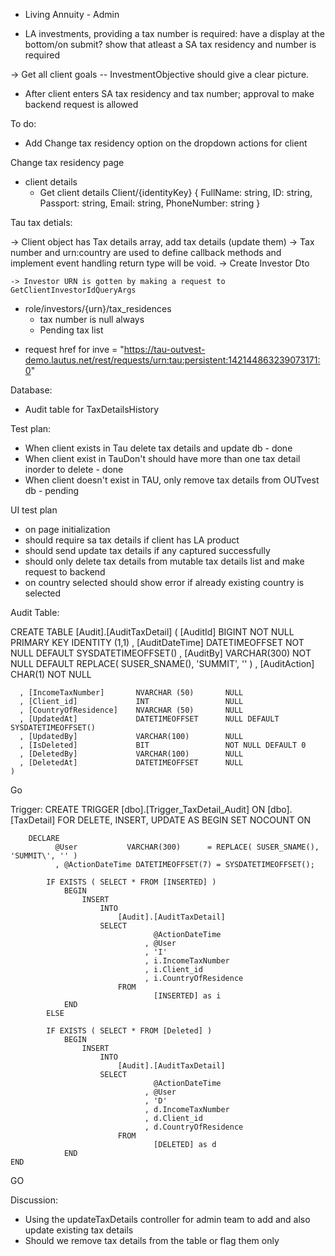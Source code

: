 * Living Annuity - Admin 

* LA investments, providing a tax number is required: have a display at the bottom/on submit? show that atleast a SA tax residency and number is required

-> Get all client goals -- InvestmentObjective should give a clear picture.

- After client enters SA tax residency and tax number; approval to make backend request is allowed

To do:
- Add Change tax residency option on the dropdown actions for client

Change tax residency page
- client details
    - Get client details Client/{identityKey}
    {
        FullName: string,
        ID: string,
        Passport: string,
        Email: string,
        PhoneNumber: string
    }

Tau tax detials:

-> Client object has Tax details array, add tax details (update them)
    -> Tax number and urn:country are used to define callback methods and implement event handling
     return type will be void.
    -> Create Investor Dto

    -> Investor URN is gotten by making a request to GetClientInvestorIdQueryArgs


* role/investors/{urn}/tax_residences
	- tax number is null always
	- Pending tax list 
- request href for inve = "https://tau-outvest-demo.lautus.net/rest/requests/urn:tau:persistent:142144863239073171:0"

Database:
- Audit table for TaxDetailsHistory


Test plan:
- When client exists in Tau delete tax details and update db - done
- When client exist in TauDon't should have more than one tax detail inorder to delete - done
- When client doesn't exist in TAU, only remove tax details from OUTvest db - pending



UI test plan 
- on page initialization
- should require sa tax details if client has LA product 
- should send update tax details if any captured successfully
- should only delete tax details from mutable tax details list and make request to backend
- on country selected should show error if already existing country is selected


Audit Table:

CREATE TABLE [Audit].[AuditTaxDetail]
    (
        [AuditId]               BIGINT              NOT NULL PRIMARY KEY IDENTITY (1,1)
      , [AuditDateTime]         DATETIMEOFFSET      NOT NULL DEFAULT SYSDATETIMEOFFSET()
      , [AuditBy]               VARCHAR(300)        NOT NULL DEFAULT REPLACE( SUSER_SNAME(), 'SUMMIT\', '' )
      , [AuditAction]           CHAR(1)             NOT NULL

	  , [IncomeTaxNumber]       NVARCHAR (50)       NULL
      , [Client_id]             INT                 NULL
      , [CountryOfResidence]    NVARCHAR (50)       NULL
	  , [UpdatedAt]             DATETIMEOFFSET      NULL DEFAULT SYSDATETIMEOFFSET()
      , [UpdatedBy]             VARCHAR(100)        NULL
      , [IsDeleted]             BIT                 NOT NULL DEFAULT 0
      , [DeletedBy]             VARCHAR(100)        NULL
      , [DeletedAt]             DATETIMEOFFSET      NULL
    )
Go


Trigger:
CREATE TRIGGER [dbo].[Trigger_TaxDetail_Audit]
	ON [dbo].[TaxDetail]
	FOR DELETE, INSERT, UPDATE
	AS
	BEGIN
		SET NOCOUNT ON

		DECLARE
              @User           VARCHAR(300)      = REPLACE( SUSER_SNAME(), 'SUMMIT\', '' )
              , @ActionDateTime DATETIMEOFFSET(7) = SYSDATETIMEOFFSET();

            IF EXISTS ( SELECT * FROM [INSERTED] )
                BEGIN
                    INSERT
                        INTO
                            [Audit].[AuditTaxDetail]
                        SELECT
                                    @ActionDateTime
                                  , @User
                                  , 'I'
                                  , i.IncomeTaxNumber
                                  , i.Client_id
                                  , i.CountryOfResidence
                            FROM
                                    [INSERTED] as i
                END
            ELSE

            IF EXISTS ( SELECT * FROM [Deleted] )
                BEGIN
                    INSERT
                        INTO
                            [Audit].[AuditTaxDetail]
                        SELECT
                                    @ActionDateTime
                                  , @User
                                  , 'D'
                                  , d.IncomeTaxNumber
                                  , d.Client_id
                                  , d.CountryOfResidence
                            FROM
                                    [DELETED] as d
                END
	END
GO


Discussion: 

- Using the updateTaxDetails controller for admin team to add and also update existing tax details
- Should we remove tax details from the table or flag them only
